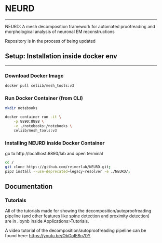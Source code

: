 # NEURD

---

NEURD: A mesh decomposition framework for automated proofreading and morphological analysis of neuronal EM reconstructions

Repository is in the process of being updated

## Setup: Installation inside docker env

---

### Download Docker Image

```bash
docker pull celiib/mesh_tools:v3
```

### Run Docker Container (from CLI)

```bash
mkdir notebooks

docker container run -it \
    -p 8890:8888 \
    -v ./notebooks:/notebooks \
    celiib/mesh_tools:v3
```

### Installing NEURD inside Docker Container

go to http://localhost:8890/lab and open terminal

```bash
cd /
git clone https://github.com/reimerlab/NEURD.git;
pip3 install --use-deprecated=legacy-resolver -e ./NEURD/;
```

## Documentation

### Tutorials

All of the tutorials made for showing the decomposition/autoproofreading pipeline (and other features like spine detection and proximity detection) are in .ipynb inside Applications>Tutorials.

A video tutorial of the decomposition/autoproofreading pipeline can be found here: https://youtu.be/ObGoIE8q70Y
